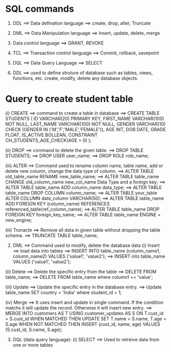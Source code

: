 # SQL commands
1. DDL ==> Data defination language
==> create, drop, alter, Truncate
2. DML ==> Data Manipulation language
==> Insert, update, delete, merge
3. Data control language
==> GRANT, REVOKE
4. TCL ==> Transaction control language
==> Commit, rollback, savepoint
5. DQL ==> Data Query Language
==> SELECT

1. DDL ==> used to define struture of database such as tables, views, functions, etc. create, modify, delete any database objects.
# Query to create student table
(i) CREATE ==> command to create a table in database
==> CREATE TABLE STUDENTS
(
    ID VARCHAR(20) PRIMARY KEY,
    FIRST_NAME VARCHAR(100) NOT NULL,
    LAST_NAME VARCHAR(100) NOT NULL,
    GENDER VARCHAR(10) CHECK (GENDER IN ('M','F','MALE','FEMALE')),
    AGE INT,
    DOB DATE,
    GRADE FLOAT,
    IS_ACTIVE BOLLEAN,
    CONSTRAINT CH_STUDENTS_AGE_CHECK(AGE > 0)
);

(ii) DROP ==> command to delete the given table.
==> DROP TABLE STUDENTS;
==> DROP USER user_name;
==> DROP ROLE role_name;

(iii) ALTER ==> Command used to rename column name, table name, add or delete new column, change the data type of column.
==> ALTER TABLE old_table_name RENAME new_table_name;
==> ALTER TABLE table_name CHANGE old_column_name new_col_name Data Type and a foreign key;
==> ALTER TABLE table_name ADD column_name data_type;
==> ALTER TABLE table_name DROP COLUMN column_name;
==> ALTER TABLE your_table ALTER COLUMN date_column VARCHAR(50);
==> ALTER TABLE table_name
ADD FOREIGN KEY (column_name) REFERENCES referenced_table(ref_column_name);
==> ALTER TABLE table_name
DROP FOREIGN KEY foreign_key_name;
==> ALTER TABLE table_name
ENGINE = new_engine;

(iii) Trunacte ==> Remove all data in given table without dropping the table schema.
==> TRUNCATE TABLE table_name;

2. DML ==> Command used to modify, delete the database data
(i) Insert ==> load data into tables
==> INSERT INTO table_name (column_name1, column_name2)
    VALUES ('value1', 'value2');
==> INSERT into table_name 
    VALUES ('value1', 'value2');

(ii) Delete ==> Delete the specific entry from the table
==> DELETE FROM table_name;
==> DELETE FROM table_name where column1 == 'value';

(iii) Update ==> Update the specific entry in the database entry.
==> Update table_name 
    SET country = 'India' 
    where student_id = 1;

(iv) Merge ==> It uses insert and update in single command.
    If the condition matchs it will update the record. Otherwise it will insert new entry.
==> MERGE INTO customers AS T
    USING customer_updates AS S
    ON T.cust_id = S.cust_id
    WHEN MATCHED THEN
        UPDATE SET T.name = S.name, T.age = S.age
    WHEN NOT MATCHED THEN
        INSERT (cust_id, name, age)
        VALUES (S.cust_id, S.name, S.age);

3. DQL (data query language):
(i) SELECT ==> Used to retreive data from one or more tables

